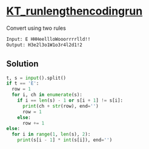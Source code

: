 # [KT_runlengthencodingrun](https://open.kattis.com/problems/runlengthencodingrun)

Convert using two rules

```txt
Input: E HHHeellloWooorrrrlld!!
Output: H3e2l3o1W1o3r4l2d1!2
```

## Solution

```py
t, s = input().split()
if t == 'E':
  row = 1
  for i, ch in enumerate(s):
    if i == len(s) - 1 or s[i + 1] != s[i]:
      print(ch + str(row), end='')
      row = 1
    else:
      row += 1
else:
  for i in range(1, len(s), 2):
    print(s[i - 1] * int(s[i]), end='')
```
